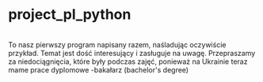 # project_pl_python
\
To nasz pierwszy program napisany razem, naśladując oczywiście przykład. 
Temat jest dość interesujący i zasługuje na uwagę. Przepraszamy za niedociągnięcia, 
które były podczas zajęć, ponieważ na Ukrainie teraz mame prace dyplomowe -bakałarz (bachelor's degree)

